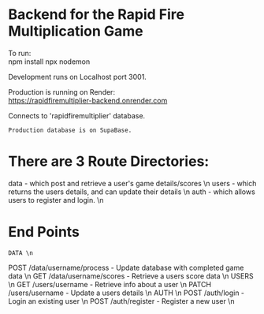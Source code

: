 # Backend for the Rapid Fire Multiplication Game

To run:  
    npm install
    npx nodemon  

Development runs on Localhost port 3001.  
  
  Production is running on Render:  
https://rapidfiremultiplier-backend.onrender.com  
  
  Connects to 'rapidfiremultiplier' database.  
    
    Production database is on SupaBase.

# There are 3 Route Directories:
data - which post and retrieve a user's game details/scores \n
users - which returns the users details, and can update their details \n
auth - which allows users to register and login. \n

# End Points
    DATA \n
POST  /data/username/process  - Update database with completed game data \n
GET   /data/username/scores  - Retrieve a users score data \n
    USERS \n
GET   /users/username   - Retrieve info about a user \n
PATCH /users/username   - Update a users details \n
    AUTH \n
POST  /auth/login   - Login an existing user \n
POST /auth/register - Register a new user \n


